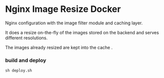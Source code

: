 # Nginx Image Resize Docker

Nginx configuration with the image filter module and caching layer.

It does a resize on-the-fly of the images stored on the backend and serves different resolutions.

The images already resized are kept into the cache .

### build and deploy

```sh deploy.sh```
